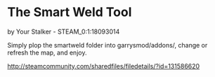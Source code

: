 # The Smart Weld Tool
by Your Stalker - STEAM_0:1:18093014

Simply plop the smartweld folder into garrysmod/addons/, change or refresh the map, and enjoy.

http://steamcommunity.com/sharedfiles/filedetails/?id=131586620

